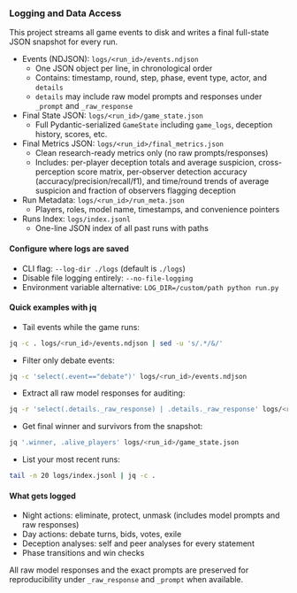 ### Logging and Data Access

This project streams all game events to disk and writes a final full-state JSON snapshot for every run.

- Events (NDJSON): `logs/<run_id>/events.ndjson`
  - One JSON object per line, in chronological order
  - Contains: timestamp, round, step, phase, event type, actor, and `details`
  - `details` may include raw model prompts and responses under `_prompt` and `_raw_response`
- Final State JSON: `logs/<run_id>/game_state.json`
  - Full Pydantic-serialized `GameState` including `game_logs`, deception history, scores, etc.
- Final Metrics JSON: `logs/<run_id>/final_metrics.json`
  - Clean research-ready metrics only (no raw prompts/responses)
  - Includes: per-player deception totals and average suspicion, cross-perception score matrix, per-observer detection accuracy (accuracy/precision/recall/f1), and time/round trends of average suspicion and fraction of observers flagging deception
- Run Metadata: `logs/<run_id>/run_meta.json`
  - Players, roles, model name, timestamps, and convenience pointers
- Runs Index: `logs/index.jsonl`
  - One-line JSON index of all past runs with paths

#### Configure where logs are saved

- CLI flag: `--log-dir ./logs` (default is `./logs`)
- Disable file logging entirely: `--no-file-logging`
- Environment variable alternative: `LOG_DIR=/custom/path python run.py`

#### Quick examples with jq

- Tail events while the game runs:
```bash
jq -c . logs/<run_id>/events.ndjson | sed -u 's/.*/&/'
```

- Filter only debate events:
```bash
jq -c 'select(.event=="debate")' logs/<run_id>/events.ndjson
```

- Extract all raw model responses for auditing:
```bash
jq -r 'select(.details._raw_response) | .details._raw_response' logs/<run_id>/events.ndjson
```

- Get final winner and survivors from the snapshot:
```bash
jq '.winner, .alive_players' logs/<run_id>/game_state.json
```

- List your most recent runs:
```bash
tail -n 20 logs/index.jsonl | jq -c .
```

#### What gets logged

- Night actions: eliminate, protect, unmask (includes model prompts and raw responses)
- Day actions: debate turns, bids, votes, exile
- Deception analyses: self and peer analyses for every statement
- Phase transitions and win checks

All raw model responses and the exact prompts are preserved for reproducibility under `_raw_response` and `_prompt` when available.